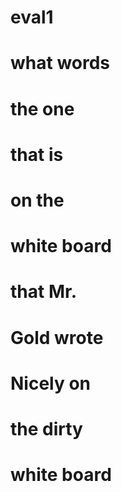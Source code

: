 # eval1
# what words
# the one 
# that is
# on the
# white board
# that Mr.
# Gold wrote
# Nicely on
# the dirty
# white board
